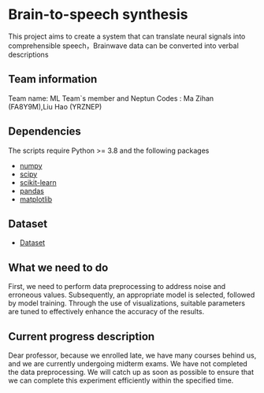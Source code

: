 # Brain-to-speech synthesis

This project aims to create a system that can translate neural signals into comprehensible speech，Brainwave data can be converted into verbal descriptions

## Team information

Team name: ML
Team`s member and Neptun Codes : Ma Zihan (FA8Y9M),Liu Hao (YRZNEP)

## Dependencies
The scripts require Python >= 3.8 and the following packages
* [numpy](http://www.numpy.org/)
* [scipy](https://www.scipy.org/scipylib/index.html)
* [scikit-learn](https://scikit-learn.org/stable/)
* [pandas](https://pandas.pydata.org/)
* [matplotlib]( https://matplotlib.org/)

## Dataset
* [Dataset](https://osf.io/nrgx6/)

## What we need to do
First, we need to perform data preprocessing to address noise and erroneous values. Subsequently, an appropriate model is selected, followed by model training. Through the use of visualizations, suitable parameters are tuned to effectively enhance the accuracy of the results.

## Current progress description
Dear professor, because we enrolled late, we have many courses behind us, and we are currently undergoing midterm exams. We have not completed the data preprocessing. We will catch up as soon as possible to ensure that we can complete this experiment efficiently within the specified time.
